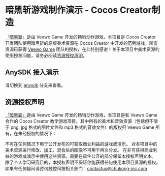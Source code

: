 # 暗黑斩游戏制作演示 - Cocos Creator制造

[「暗黑斩」](http://www.veewo.com/games/?name=darkslash)是由 Veewo Game 开发的畅销动作游戏，本项目是 Cocos Creator 开发团队使用暗黑斩的原版美术资源在 Cocos Creator 中开发的范例游戏，所有资源已获得 [Veewo Game](http://www.veewo.com/) 团队的授权，在此特别感谢！关于本项目中美术资源的使用授权问题，请务必阅读[资源授权声明](LICENSE.md)。

## AnySDK 接入演示

请切换到 [anysdk](https://github.com/cocos-creator/tutorial-dark-slash/tree/anysdk) 分支来查看。


## 资源授权声明

[「暗黑斩」](http://www.veewo.com/games/?name=darkslash)是由 Veewo Game 开发的畅销动作游戏，本项目是和 Veewo Game 合作的 Cocos Creator 教学游戏项目。其中所有的美术和音效资源（包括但不限于 png, jpg 格式的图片文件和 mp3 格式的音效文件）的版权归 Veewo Game 所有，在未经授权的情况下：

不可在任何情况下用于公开发布的可获取商业利益的游戏或演示。
对本项目中的美术资源进行修改、加工、混合后的图像不可用于再次分发。
在非可获得商业利益的游戏或演示中使用这些资源，需要在软件公开的部分保留本授权声明文本。
除了个人学习研究目的，本授权声明不保证你能获得任何使用本项目资源的授权。如果有任何疑问请咨询触控科技相关部门：contactus@chukong-inc.com

